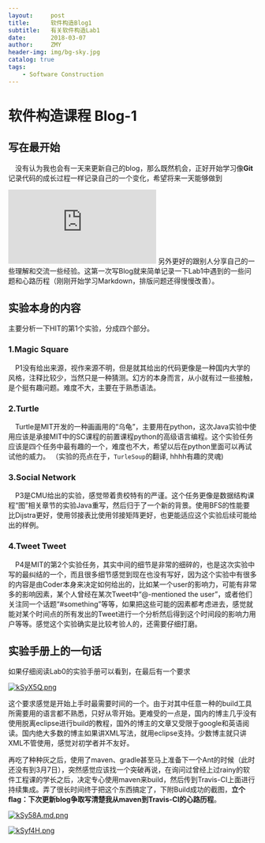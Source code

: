 ```yaml
---
layout:     post
title:      软件构造Blog1
subtitle:   有关软件构造Lab1
date:       2018-03-07
author:     ZMY
header-img: img/bg-sky.jpg
catalog: true
tags:
    - Software Construction
---
```



# 软件构造课程 Blog-1

## 写在最开始

&emsp;没有认为我也会有一天来更新自己的blog，那么既然机会，正好开始学习像**Git**记录代码的成长过程一样记录自己的一个变化，希望将来一天能够做到
<!-- $Blog + Github = Offer$ -->
![](http://latex.codecogs.com/gif.latex?Blog%20&plus;%20Github%20%3D%20Offer)
另外更好的跟别人分享自己的一些理解和交流一些经验。这第一次写Blog就来简单记录一下Lab1中遇到的一些问题和心路历程（刚刚开始学习Markdown，排版问题还得慢慢改善）。

## 实验本身的内容

主要分析一下HIT的第1个实验，分成四个部分。

### 1.Magic Square
&emsp;P1没有给出来源，视作来源不明，但是就其给出的代码更像是一种国内大学的风格，注释比较少，当然只是一种猜测。幻方的本身而言，从小就有过一些接触，是个挺有趣问题。难度不大，主要在于熟悉语法。

### 2.Turtle
&emsp;Turtle是MIT开发的一种画画用的“乌龟”，主要用在python，这次Java实验中使用应该是承接MIT中的SC课程的前置课程python的高级语言编程。这个实验任务应该是四个任务中最有趣的一个，难度也不大，希望以后在python里面可以再试试他的威力。
（实验的亮点在于，`TurleSoup`的翻译, hhhh有趣的灵魂)

### 3.Social Network
&emsp;P3是CMU给出的实验，感觉带着贵校特有的严谨。这个任务更像是数据结构课程“图”相关章节的实验Java重写，然后归于了一个新的背景。使用BFS的性能要比Dijstra更好，使用邻接表比使用邻接矩阵更好，也更能适应这个实验后续可能给出的样例。

### 4.Tweet Tweet
&emsp;P4是MIT的第2个实验任务，其实中间的细节是非常的细碎的，也是这次实验中写的最纠结的一个，而且很多细节感觉到现在也没有写好，因为这个实验中有很多的内容是由Coder本身来决定如何给出的，比如某一个user的影响力，可能有非常多的影响因素，某个人曾经在某次Tweet中“@-mentioned the user”，或者他们关注同一个话题“#something”等等，如果把这些可能的因素都考虑进去，感觉就能对某个时间点的所有发出的Tweet进行一个分析然后得到这个时间段的影响力用户等等。感觉这个实验确实是比较考验人的，还需要仔细打磨。

## 实验手册上的一句话
如果仔细阅读Lab0的实验手册可以看到，在最后有一个要求

<!-- ![Demands](/img/3.7.1.png) -->
[![kSyX5Q.png](https://s2.ax1x.com/2019/01/16/kSyX5Q.png)](https://imgchr.com/i/kSyX5Q)


这个要求感觉是开始上手时最需要时间的一个。由于对其中任意一种的build工具所需要用的语言都不熟悉，只好从零开始。更难受的一点是，国内的博主几乎没有使用脱离eclipse进行build的教程，国外的博主的文章又受限于google和英语阅读。国内绝大多数的博主如果讲XML写法，就用eclipse支持。少数博主就只讲XML不管使用，感觉对初学者并不友好。

再吃了种种灰之后，使用了maven、gradle甚至马上准备下一个Ant的时候（此时还没有到3月7日），突然感觉应该找一个突破再说，在询问过曾经上过rainy的软件工程课的学长之后，决定专心使用maven来build，然后传到Travis-CI上面进行持续集成。弄了很长时间终于把这个东西搞定了，下附Build成功的截图，**立个flag：下次更新blog争取写清楚我从maven到Travis-CI的心路历程**。

<!-- ![passing figure](/img/3.7.2.png) -->
[![kSy58A.md.png](https://s2.ax1x.com/2019/01/16/kSy58A.md.png)](https://imgchr.com/i/kSy58A)

<!-- ![result](/img/3.7.3.png) -->
[![kSyf4H.png](https://s2.ax1x.com/2019/01/16/kSyf4H.png)](https://imgchr.com/i/kSyf4H)

